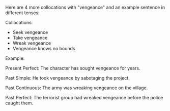  Here are 4 more collocations with "vengeance" and an example sentence in different tenses:

Collocations:

- Seek vengeance 
- Take vengeance
- Wreak vengeance
- Vengeance knows no bounds

Example:

Present Perfect:
The character has sought vengeance for years.

Past Simple:
He took vengeance by sabotaging the project.  

Past Continuous:
The army was wreaking vengeance on the village. 

Past Perfect: 
The terrorist group had wreaked vengeance before the police caught them.